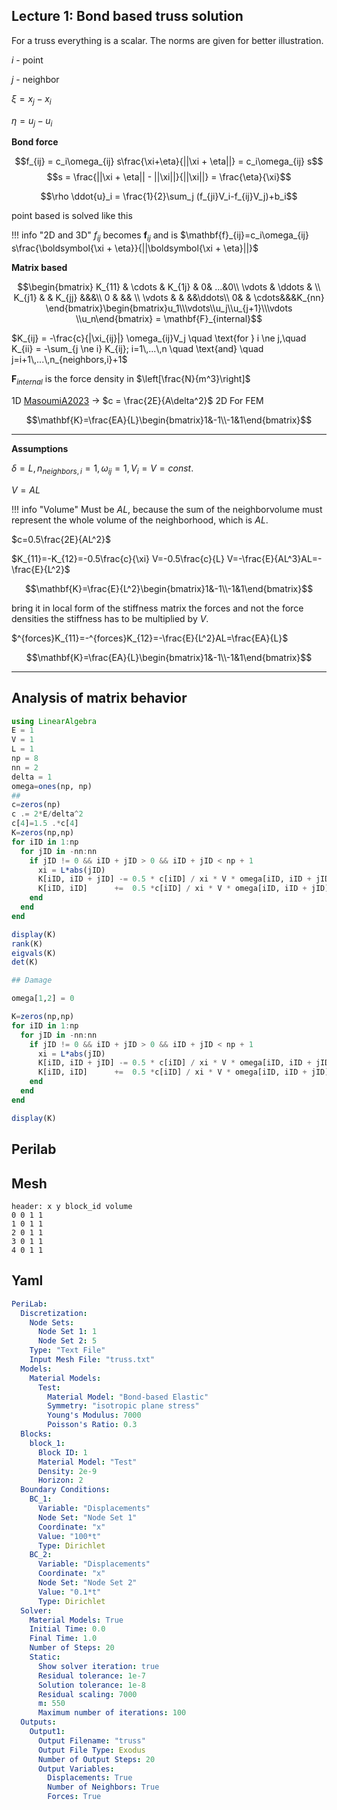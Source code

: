 ## Lecture 1: Bond based truss solution
For a truss everything is a scalar. The norms are given for better illustration.

$i$ - point

$j$ - neighbor

$\xi = x_j-x_i$

$\eta = u_j - u_i$

__Bond force__

$$f_{ij} = c_i\omega_{ij} s\frac{\xi+\eta}{||\xi + \eta||} = c_i\omega_{ij} s$$
$$s = \frac{||\xi + \eta|| - ||\xi||}{||\xi||} = \frac{\eta}{\xi}$$


$$\rho \ddot{u}_i = \frac{1}{2}\sum_j (f_{ji}V_i-f_{ij}V_j)+b_i$$

point based is solved like this

!!! info "2D and 3D"
  $f_{ij}$ becomes $\mathbf{f}_{ij}$ and is $\mathbf{f}_{ij}=c_i\omega_{ij} s\frac{\boldsymbol{\xi + \eta}}{||\boldsymbol{\xi + \eta}||}$



__Matrix based__

$$\begin{bmatrix}
K_{11} & \cdots & K_{1j} & 0& ...&0\\
\vdots & \ddots & \\
K_{j1} &  & K_{jj} &&&\\
0 & && \\
\vdots & & &&\ddots\\
0& & \cdots&&&K_{nn}
\end{bmatrix}\begin{bmatrix}u_1\\\vdots\\u_j\\u_{j+1}\\\vdots \\u_n\end{bmatrix} = \mathbf{F}_{internal}$$

$K_{ij} = -\frac{c}{|\xi_{ij}|} \omega_{ij}V_j \quad \text{for } i \ne j,\quad K_{ii} = -\sum_{j \ne i} K_{ij}; i=1\,...\,n \quad \text{and} \quad j=i+1\,...\,n_{neighbors,i}+1$

$\mathbf{F}_{internal}$ is the force density in $\left[\frac{N}{m^3}\right]$


1D [MasoumiA2023](@cite) $\rightarrow$ $c = \frac{2E}{A\delta^2}$
2D
For FEM

$$\mathbf{K}=\frac{EA}{L}\begin{bmatrix}1&-1\\-1&1\end{bmatrix}$$


---

**Assumptions**

 $\delta = L,\, n_{neighbors,i}=1,\, \omega_{ij}=1,\, V_i=V=const.$

$V=AL$


!!! info "Volume"
    Must be $AL$, because the sum of the neighborvolume must represent the whole volume of the neighborhood, which is $AL$.



$c=0.5\frac{2E}{AL^2}$

$K_{11}=-K_{12}=-0.5\frac{c}{\xi} V=-0.5\frac{c}{L} V=-\frac{E}{AL^3}AL=-\frac{E}{L^2}$



$$\mathbf{K}=\frac{E}{L^2}\begin{bmatrix}1&-1\\-1&1\end{bmatrix}$$

bring it in local form of the stiffness matrix the forces and not the force densities the stiffness has to be multiplied by $V$.


$^{forces}K_{11}=-^{forces}K_{12}=-\frac{E}{L^2}AL=\frac{EA}{L}$


$$\mathbf{K}=\frac{EA}{L}\begin{bmatrix}1&-1\\-1&1\end{bmatrix}$$

---


## Analysis of matrix behavior
```julia
using LinearAlgebra
E = 1
V = 1
L = 1
np = 8
nn = 2
delta = 1
omega=ones(np, np)
##
c=zeros(np)
c .= 2*E/delta^2
c[4]=1.5 .*c[4]
K=zeros(np,np)
for iID in 1:np
  for jID in -nn:nn
    if jID != 0 && iID + jID > 0 && iID + jID < np + 1
      xi = L*abs(jID)
      K[iID, iID + jID] -= 0.5 * c[iID] / xi * V * omega[iID, iID + jID]
      K[iID, iID]      +=  0.5 *c[iID] / xi * V * omega[iID, iID + jID]
    end
  end
end

display(K)
rank(K)
eigvals(K)
det(K)

## Damage

omega[1,2] = 0

K=zeros(np,np)
for iID in 1:np
  for jID in -nn:nn
    if jID != 0 && iID + jID > 0 && iID + jID < np + 1
      xi = L*abs(jID)
      K[iID, iID + jID] -= 0.5 * c[iID] / xi * V * omega[iID, iID + jID]
      K[iID, iID]      +=  0.5 *c[iID] / xi * V * omega[iID, iID + jID]
    end
  end
end

display(K)

```

## Perilab
## Mesh
```plaintext
header: x y block_id volume
0 0 1 1
1 0 1 1
2 0 1 1
3 0 1 1
4 0 1 1
```

## Yaml
```yaml
PeriLab:
  Discretization:
    Node Sets:
      Node Set 1: 1
      Node Set 2: 5
    Type: "Text File"
    Input Mesh File: "truss.txt"
  Models:
    Material Models:
      Test:
        Material Model: "Bond-based Elastic"
        Symmetry: "isotropic plane stress"
        Young's Modulus: 7000
        Poisson's Ratio: 0.3
  Blocks:
    block_1:
      Block ID: 1
      Material Model: "Test"
      Density: 2e-9
      Horizon: 2
  Boundary Conditions:
    BC_1:
      Variable: "Displacements"
      Node Set: "Node Set 1"
      Coordinate: "x"
      Value: "100*t"
      Type: Dirichlet
    BC_2:
      Variable: "Displacements"
      Coordinate: "x"
      Node Set: "Node Set 2"
      Value: "0.1*t"
      Type: Dirichlet
  Solver:
    Material Models: True
    Initial Time: 0.0
    Final Time: 1.0
    Number of Steps: 20
    Static:
      Show solver iteration: true
      Residual tolerance: 1e-7
      Solution tolerance: 1e-8
      Residual scaling: 7000
      m: 550
      Maximum number of iterations: 100
  Outputs:
    Output1:
      Output Filename: "truss"
      Output File Type: Exodus
      Number of Output Steps: 20
      Output Variables:
        Displacements: True
        Number of Neighbors: True
        Forces: True
```
